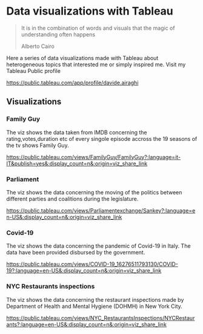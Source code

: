 # Data visualizations with Tableau

>It is in the combination of words and visuals that the magic of understanding often happens
>
>Alberto Cairo

Here a series of data visualizations made with Tableau about heterogeneous topics that interested me or simply inspired me.
Visit my Tableau Public profile

https://public.tableau.com/app/profile/davide.airaghi

## Visualizations

### Family Guy
The viz shows the data taken from IMDB concerning the rating,votes,duration etc of every singole episode accross the 19 seasons of the tv shows Family Guy.

https://public.tableau.com/views/FamilyGuy/FamilyGuy?:language=it-IT&publish=yes&:display_count=n&:origin=viz_share_link

### Parliament
The viz shows the data concerning the moving of the politics between different parties and coalitions during the legislature.

https://public.tableau.com/views/Parliamentexchange/Sankey?:language=en-US&:display_count=n&:origin=viz_share_link

### Covid-19
The viz shows the data concerning the pandemic of Covid-19 in Italy. The data have been provided disbursed by the government.

https://public.tableau.com/views/COVID-19_16276511793130/COVID-19?:language=en-US&:display_count=n&:origin=viz_share_link

### NYC Restaurants inspections
The viz shows the data concerning the restaurant inspections made by Department of Health and Mental Hygiene (DOHMH) in New York City.

https://public.tableau.com/views/NYC_RestaurantsInspections/NYCRestaurants?:language=en-US&:display_count=n&:origin=viz_share_link
